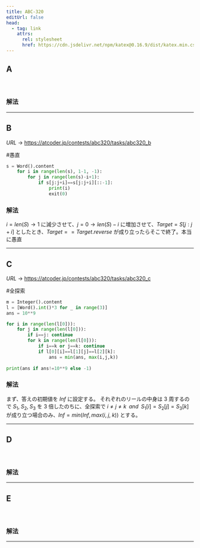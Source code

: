 ```yaml
---
title: ABC-320
editUrl: false
head:
  - tag: link
    attrs:
      rel: stylesheet
      href: https://cdn.jsdelivr.net/npm/katex@0.16.9/dist/katex.min.css
---
```


## A

#

```python
```

### 解法

***

## B

$URL\:\to$ <https://atcoder.jp/contests/abc320/tasks/abc320_b>

\#愚直

```python
s = Word().content
    for i in range(len(s), 1-1, -1):
        for j in range(len(s)-i+1):
            if s[j:j+i]==s[j:j+i][::-1]:
                print(i)
                exit(0)
```

### 解法

$i=len(S) \to 1$ に減少させて、$j = 0 \to len(S)-i$ に増加させて、$Target=S[j:j+i]$ としたとき、$Target==Target.reverse$ が成り立ったらそこで終了。本当に愚直

***

## C

$URL\:\to$ <https://atcoder.jp/contests/abc320/tasks/abc320_c>

\#全探索

```python
m = Integer().content
l = [Word().int()*3 for _ in range(3)]
ans = 10**9

for i in range(len(l[0])):
	for j in range(len(l[0])):
		if i==j: continue
		for k in range(len(l[0])):
			if i==k or j==k: continue
			if l[0][i]==l[1][j]==l[2][k]:
				ans = min(ans, max(i,j,k)) 
		
print(ans if ans!=10**9 else -1)
```

### 解法

まず、答えの初期値を $Inf$ に設定する。
それぞれのリールの中身は $3$ 周するので $S_{1},\;S_{2},\;S_{3}$ を $3$ 倍したのちに、全探索で $i\ne j\ne k\;\; and\;\; S_{1}[i]=S_{2}[j]=S_{3}[k]$ が成り立つ場合のみ、$Inf = min(Inf, max(i,\;j,\;k))$ とする。

***

## D

#

```py
```

### 解法

***

## E

#

```py
```

### 解法

***
